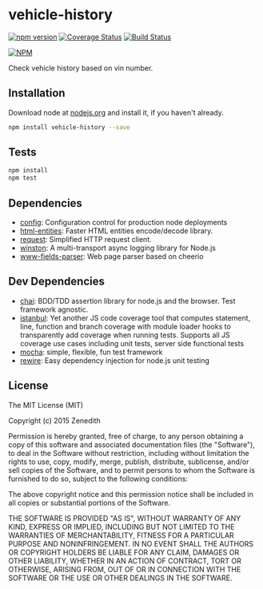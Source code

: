 # vehicle-history
[![npm version](https://badge.fury.io/js/vehicle-history.svg)](http://badge.fury.io/js/vehicle-history)
[![Coverage Status](https://coveralls.io/repos/vehicle-history/npm-vehicle-history/badge.png?branch=parser)](https://coveralls.io/r/vehicle-history/npm-vehicle-history?branch=parser)
[![Build Status](https://travis-ci.org/vehicle-history/npm-vehicle-history.svg?branch=parser)](https://travis-ci.org/vehicle-history/npm-vehicle-history)

[![NPM](https://nodei.co/npm/vehicle-history.png?downloads=true&downloadRank=true&stars=true)](https://nodei.co/npm/vehicle-history/)

Check vehicle history based on vin number.

## Installation

Download node at [nodejs.org](http://nodejs.org) and install it, if you haven't already.

```sh
npm install vehicle-history --save
```


## Tests

```sh
npm install
npm test
```

## Dependencies

- [config](https://github.com/lorenwest/node-config): Configuration control for production node deployments
- [html-entities](https://github.com/mdevils/node-html-entities): Faster HTML entities encode/decode library.
- [request](https://github.com/request/request): Simplified HTTP request client.
- [winston](https://github.com/flatiron/winston): A multi-transport async logging library for Node.js
- [www-fields-parser](https://github.com/Zenedith/npm-www-fields-parser): Web page parser based on cheerio

## Dev Dependencies

- [chai](https://github.com/chaijs/chai): BDD/TDD assertion library for node.js and the browser. Test framework agnostic.
- [istanbul](https://github.com/gotwarlost/istanbul): Yet another JS code coverage tool that computes statement, line, function and branch coverage with module loader hooks to transparently add coverage when running tests. Supports all JS coverage use cases including unit tests, server side functional tests
- [mocha](https://github.com/mochajs/mocha): simple, flexible, fun test framework
- [rewire](https://github.com/jhnns/rewire): Easy dependency injection for node.js unit testing


## License
The MIT License (MIT)

Copyright (c) 2015 Zenedith

Permission is hereby granted, free of charge, to any person obtaining a copy
of this software and associated documentation files (the "Software"), to deal
in the Software without restriction, including without limitation the rights
to use, copy, modify, merge, publish, distribute, sublicense, and/or sell
copies of the Software, and to permit persons to whom the Software is
furnished to do so, subject to the following conditions:

The above copyright notice and this permission notice shall be included in all
copies or substantial portions of the Software.

THE SOFTWARE IS PROVIDED "AS IS", WITHOUT WARRANTY OF ANY KIND, EXPRESS OR
IMPLIED, INCLUDING BUT NOT LIMITED TO THE WARRANTIES OF MERCHANTABILITY,
FITNESS FOR A PARTICULAR PURPOSE AND NONINFRINGEMENT. IN NO EVENT SHALL THE
AUTHORS OR COPYRIGHT HOLDERS BE LIABLE FOR ANY CLAIM, DAMAGES OR OTHER
LIABILITY, WHETHER IN AN ACTION OF CONTRACT, TORT OR OTHERWISE, ARISING FROM,
OUT OF OR IN CONNECTION WITH THE SOFTWARE OR THE USE OR OTHER DEALINGS IN THE
SOFTWARE.